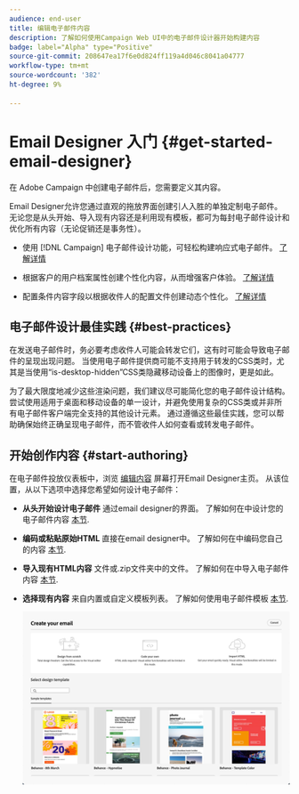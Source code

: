 ```yaml
---
audience: end-user
title: 编辑电子邮件内容
description: 了解如何使用Campaign Web UI中的电子邮件设计器开始构建内容
badge: label="Alpha" type="Positive"
source-git-commit: 208647ea17f6e0d824ff119a4d046c8041a04777
workflow-type: tm+mt
source-wordcount: '382'
ht-degree: 9%

---
```


# Email Designer 入门 {#get-started-email-designer}

在 Adobe Campaign 中创建电子邮件后，您需要定义其内容。

Email Designer允许您通过直观的拖放界面创建引人入胜的单独定制电子邮件。 无论您是从头开始、导入现有内容还是利用现有模板，都可为每封电子邮件设计和优化所有内容（无论促销还是事务性）。

<!--Built to deliver HTML optimized for responsive design, the Email Designer allows you to easily define and apply visibility conditions and dynamic content to an email, template, or fragment directly through the user interface. You can seamlessly switch between the drag and drop interface and HTML code at the click of a button.

The Email Designer allows you to create email content and email content templates. It is compatible with simple emails, transactional emails, A/B test emails, multilingual emails, and recurring emails.-->

* 使用 [!DNL Campaign] 电子邮件设计功能，可轻松构建响应式电子邮件。 [了解详情](create-email-content.md)

* 根据客户的用户档案属性创建个性化内容，从而增强客户体验。 [了解详情](../personalization/personalize.md)

* 配置条件内容字段以根据收件人的配置文件创建动态个性化。 [了解详情](../personalization/conditions.md)

## 电子邮件设计最佳实践 {#best-practices}

在发送电子邮件时，务必要考虑收件人可能会转发它们，这有时可能会导致电子邮件的呈现出现问题。 当使用电子邮件提供商可能不支持用于转发的CSS类时，尤其是当使用“is-desktop-hidden”CSS类隐藏移动设备上的图像时，更是如此。

为了最大限度地减少这些渲染问题，我们建议尽可能简化您的电子邮件设计结构。 尝试使用适用于桌面和移动设备的单一设计，并避免使用复杂的CSS类或并非所有电子邮件客户端完全支持的其他设计元素。 通过遵循这些最佳实践，您可以帮助确保始终正确呈现电子邮件，而不管收件人如何查看或转发电子邮件。

## 开始创作内容 {#start-authoring}

在电子邮件投放仪表板中，浏览 [编辑内容](edit-content.md) 屏幕打开Email Designer主页。 从该位置，从以下选项中选择您希望如何设计电子邮件：

* **从头开始设计电子邮件** 通过email designer的界面。 了解如何在中设计您的电子邮件内容 [本节](create-email-content.md).

* **编码或粘贴原始HTML** 直接在email designer中。 了解如何在中编码您自己的内容 [本节](code-content.md).

* **导入现有HTML内容** 文件或.zip文件夹中的文件。 了解如何在中导入电子邮件内容 [本节](existing-content.md).

* **选择现有内容** 来自内置或自定义模板列表。 了解如何使用电子邮件模板 [本节](email-sample-templates.md).

  ![](assets/email_designer_create_options.png)

